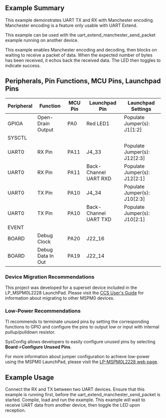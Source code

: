 ## Example Summary

This example demonstrates UART TX and RX with Manchester encoding. Manchester encoding is a feature only usable with UART Extend.

This example can be used with the uart_extend_manchester_send_packet example running on another device.

This example enables Manchester encoding and decoding, then blocks on waiting to receive a packet of data. When the expected number of bytes has been received, it echos back the received data. The LED then toggles to indicate success.

## Peripherals, Pin Functions, MCU Pins, Launchpad Pins
| Peripheral | Function | MCU Pin | Launchpad Pin | Launchpad Settings |
| --- | --- | --- | --- | --- |
| GPIOA | Open-Drain Output | PA0 | Red LED1 | Populate Jumper(s): J1[1:2] |
| SYSCTL |  |  |  |  |
| UART0 | RX Pin | PA11 | J4_33 | Populate Jumper(s): J12[2:3] |
| UART0 | RX Pin | PA11 | Back-Channel UART RXD | Populate Jumper(s): J12[2:1] |
| UART0 | TX Pin | PA10 | J4_34 | Populate Jumper(s): J10[2:3] |
| UART0 | TX Pin | PA10 | Back-Channel UART TXD | Populate Jumper(s): J10[2:1] |
| EVENT |  |  |  |  |
| BOARD | Debug Clock | PA20 | J22_16 |  |
| BOARD | Debug Data In Out | PA19 | J22_14 |  |


### Device Migration Recommendations
This project was developed for a superset device included in the LP_MSPM0L2228 LaunchPad. Please
visit the [CCS User's Guide](https://software-dl.ti.com/msp430/esd/MSPM0-SDK/latest/docs/english/tools/ccs_ide_guide/doc_guide/doc_guide-srcs/ccs_ide_guide.html#sysconfig-project-migration)
for information about migrating to other MSPM0 devices.

### Low-Power Recommendations
TI recommends to terminate unused pins by setting the corresponding functions to
GPIO and configure the pins to output low or input with internal
pullup/pulldown resistor.

SysConfig allows developers to easily configure unused pins by selecting **Board**→**Configure Unused Pins**.

For more information about jumper configuration to achieve low-power using the
MSPM0 LaunchPad, please visit the [LP-MSPM0L2228 web page](https://www.ti.com/tool/LP-MSPM0L2228).

## Example Usage
Connect the RX and TX between two UART devices.
Ensure that this example is running first, before the uart_extend_manchester_send_packet is started.
Compile, load and run the example.
This example will wait to receive UART data from another device, then toggle the LED upon reception.
